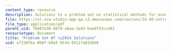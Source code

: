 ```yaml
---
content_type: resource
description: Solutions to a problem set on statistical methods for economics.
file: https://ol-ocw-studio-app-qa.s3.amazonaws.com/courses/14-30-introduction-to-statistical-methods-in-economics-spring-2009/e7130f6a0b8fb9a5953494117a8156b6_MIT14_30s09_sol_pset07.pdf
file_type: application/pdf
parent_uid: f6607e30-88f8-a8aa-1ed3-baa0f53cce61
resourcetype: Document
title: "Problem Set #7 \u2014 Solutions"
uid: e7130f6a-0b8f-b9a5-9534-94117a8156b6
---
```

